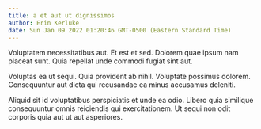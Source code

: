 ```yaml
---
title: a et aut ut dignissimos
author: Erin Kerluke
date: Sun Jan 09 2022 01:20:46 GMT-0500 (Eastern Standard Time)
---
```

Voluptatem necessitatibus aut. Et est et sed. Dolorem quae ipsum nam placeat sunt. Quia repellat unde commodi fugiat sint aut.

 Voluptas ea ut sequi. Quia provident ab nihil. Voluptate possimus dolorem. Consequuntur aut dicta qui recusandae ea minus accusamus deleniti.

 Aliquid sit id voluptatibus perspiciatis et unde ea odio. Libero quia similique consequuntur omnis reiciendis qui exercitationem. Ut sequi non odit corporis quia aut ut aut asperiores.